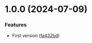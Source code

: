 # 1.0.0 (2024-07-09)


### Features

* First version ([fa432bd](https://github.com/RidgeRun/ptz-service/commit/fa432bd8ee1fdd099d513cde2c0d15e82cfab3e1))

